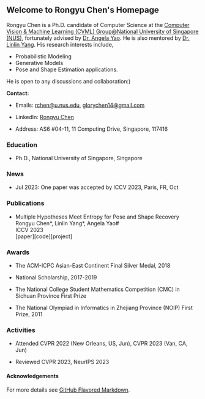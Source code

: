 <!-- ---
google-site-verification: 6CnvZCwIyEwnKmmwDcdLaMCi2SwTj2Sn0eQSGdMbab0
--- -->

<meta name="google-site-verification" content="6CnvZCwIyEwnKmmwDcdLaMCi2SwTj2Sn0eQSGdMbab0" />

## Welcome to Rongyu Chen's Homepage

Rongyu Chen is a Ph.D. candidate of Computer Science at the [Computer Vision &amp; Machine Learning (CVML) Group@National University of Singapore (NUS)](https://cvml.comp.nus.edu.sg/), fortunately advised by [Dr. Angela Yao](https://www.comp.nus.edu.sg/~ayao/). He is also mentored by [Dr. Linlin Yang](https://www.mu4yang.com/). His research interests include,

- Probabilistic Modeling
- Generative Models
- Pose and Shape Estimation applications.

He is open to any discussions and collaboration:)

**Contact:**

- Emails: <a href="mailto:rchen@u.nus.edu">rchen@u.nus.edu</a>, glorychen14@gmail.com

- LinkedIn: [Rongyu Chen](https://www.linkedin.com/in/rongyu-chen-6a3482189?lipi=urn%3Ali%3Apage%3Ad_flagship3_profile_view_base_contact_details%3BlWCtyPtOQlao6Rk4VFWpeQ%3D%3Dhttps://www.linkedin.com/in/rongyu-chen-6a3482189/)

- Address: AS6 #04-11, 11 Computing Drive, Singapore, 117416

### Education

<!-- B.E., Sichuan University (1^{st} Honour), Sichuan, China, 2016-2020 -->

- Ph.D., National University of Singapore, Singapore

### News

- Jul 2023: One paper was accepted by ICCV 2023, Paris, FR, Oct

### Publications

- <p>Multiple Hypotheses Meet Entropy for Pose and Shape Recovery<br>
  Rongyu Chen*, Linlin Yang*, Angela Yao#<br>
  ICCV 2023<br>
  [paper][code][project]</p>

### Awards

- The ACM-ICPC Asian-East Continent Final Silver Medal, 2018

- National Scholarship, 2017-2019

- The National College Student Mathematics Competition (CMC) in Sichuan Province First Prize

- The National Olympiad in Informatics in Zhejiang Province (NOIP) First Prize, 2011

### Activities

- Attended CVPR 2022 (New Orleans, US, Jun), CVPR 2023 (Van, CA, Jun)

- Reviewed CVPR 2023, NeurIPS 2023

#### Acknowledgements

For more details see [GitHub Flavored Markdown](https://guides.github.com/features/mastering-markdown/).

<!-- Having trouble with Pages? Check out our [documentation](https://help.github.com/categories/github-pages-basics/) or [contact support](https://github.com/contact) and we’ll help you sort it out. -->
